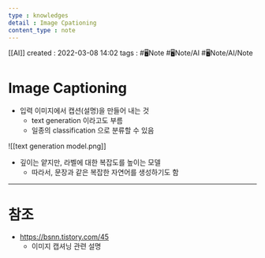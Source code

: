 ```yaml
---
type : knowledges
detail : Image Cpationing
content_type : note
---
```


[[AI]]
created : 2022-03-08 14:02
tags : #🖥️Note #🖥️Note/AI #🖥️Note/AI/Note 

# Image Captioning
- 입력 이미지에서 캡션(설명)을 만들어 내는 것
	- text generation 이라고도 부름
	- 일종의 classification 으로 분류할 수 있음

![[text generation model.png]]

- 깊이는 얕지만, 라벨에 대한 복잡도를 높이는 모델
	- 따라서, 문장과 같은 복잡한 자연어를 생성하기도 함

---
# 참조
- https://bsnn.tistory.com/45
	- 이미지 캡셔닝 관련 설명
